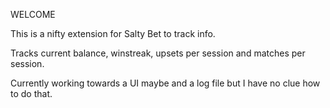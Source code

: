 WELCOME

This is a nifty extension for Salty Bet to track info.

Tracks current balance, winstreak, upsets per session and matches per session.

Currently working towards a UI maybe and a log file but I have no clue how to do that.